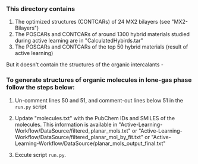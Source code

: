 ### This directory contains 

1. The optimized structures (CONTCARs) of 24 MX2 bilayers (see "MX2-Bilayers")
2. The POSCARs and CONTCARs of around 1300 hybrid materials studied during active learning are in "CalculatedHybirds.tar"
3. The POSCARs and CONTCARs of the top 50 hybrid materials (result of active learning)

But it doesn't contain the structures of the organic intercalants - 
### To generate structures of organic molecules in lone-gas phase follow the steps below: 

1. Un-comment lines 50 and 51, and comment-out lines below 51 in the `run.py` script 

2. Update "molecules.txt" with the PubChem IDs and SMILES of the molecules. This information is available in "Active-Learning-Workflow/DataSource/filtered_planar_mols.txt" or "Active-Learning-Workflow/DataSource/filtered_planar_mol_by_fit.txt" or "Active-Learning-Workflow/DataSource/planar_mols_output_final.txt"

3. Excute script `run.py`.
